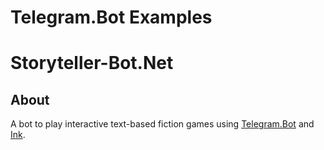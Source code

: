 # Telegram.Bot Examples

# Storyteller-Bot.Net

## About

A bot to play interactive text-based fiction games using [Telegram.Bot](https://github.com/TelegramBots/Telegram.Bot) and [Ink](https://github.com/inkle/ink).

